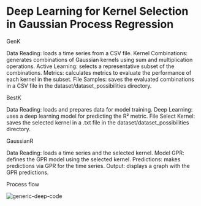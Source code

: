 # Deep Learning for Kernel Selection in Gaussian Process Regression

GenK

Data Reading: loads a time series from a CSV file.
Kernel Combinations: generates combinations of Gaussian kernels using sum and multiplication operations.
Active Learning: selects a representative subset of the combinations.
Metrics: calculates metrics to evaluate the performance of each kernel in the subset.
File Samples: saves the evaluated combinations in a CSV file in the dataset/dataset_possibilities directory.

BestK

Data Reading: loads and prepares data for model training.
Deep Learning: uses a deep learning model for predicting the R² metric.
File Select Kernel: saves the selected kernel in a .txt file in the dataset/dataset_possibilities directory.

GaussianR

Data Reading: loads a time series and the selected kernel.
Model GPR: defines the GPR model using the selected kernel.
Predictions: makes predictions via GPR for the time series.
Output: displays a graph with the GPR predictions.

Process flow

![generic-deep-code](https://github.com/user-attachments/assets/8637ccc9-1212-43ad-a36a-ac902d863f6d)

